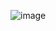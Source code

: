 ![image](https://github.com/Yana-Gus/QA-DIPLOMA_BuyTour/assets/126955638/60a1b5d7-bdc0-4d44-a296-26b9339cd567)
